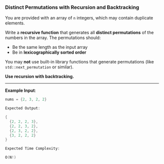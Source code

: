 ### Distinct Permutations with Recursion and Backtracking

You are provided with an array of `n` integers, which may contain duplicate elements.

Write a **recursive function** that generates all **distinct permutations** of the numbers in the array. The permutations should:
- Be the same length as the input array
- Be in **lexicographically sorted order**

You may **not** use built-in library functions that generate permutations (like `std::next_permutation` or similar).

**Use recursion with backtracking.**

---

**Example Input**:
```cpp
nums = {2, 3, 2, 2}

Expected Output:

{
  {2, 2, 2, 3},
  {2, 2, 3, 2},
  {2, 3, 2, 2},
  {3, 2, 2, 2}
}

Expected Time Complexity:

O(N!)